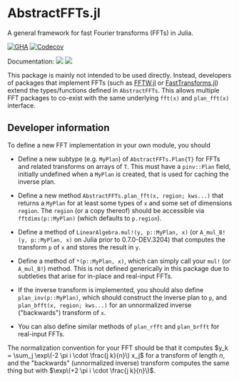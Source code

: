 # AbstractFFTs.jl

A general framework for fast Fourier transforms (FFTs) in Julia.

[![GHA](https://github.com/JuliaMath/AbstractFFTs.jl/workflows/CI/badge.svg)](https://github.com/JuliaMath/AbstractFFTs.jl/actions?query=workflow%3ACI+branch%3Amaster)
[![Codecov](http://codecov.io/github/JuliaMath/AbstractFFTs.jl/coverage.svg?branch=master)](http://codecov.io/github/JuliaMath/AbstractFFTs.jl?branch=master)

Documentation:
[![](https://img.shields.io/badge/docs-stable-blue.svg)](https://JuliaMath.github.io/AbstractFFTs.jl/stable)
[![](https://img.shields.io/badge/docs-latest-blue.svg)](https://JuliaMath.github.io/AbstractFFTs.jl/dev)

This package is mainly not intended to be used directly.
Instead, developers of packages that implement FFTs (such as [FFTW.jl](https://github.com/JuliaMath/FFTW.jl) or [FastTransforms.jl](https://github.com/JuliaApproximation/FastTransforms.jl))
extend the types/functions defined in `AbstractFFTs`.
This allows multiple FFT packages to co-exist with the same underlying `fft(x)` and `plan_fft(x)` interface.

## Developer information

To define a new FFT implementation in your own module, you should

* Define a new subtype (e.g. `MyPlan`) of `AbstractFFTs.Plan{T}` for FFTs and related transforms on arrays of `T`.
  This must have a `pinv::Plan` field, initially undefined when a `MyPlan` is created, that is used for caching the
  inverse plan.

* Define a new method `AbstractFFTs.plan_fft(x, region; kws...)` that returns a `MyPlan` for at least some types of
  `x` and some set of dimensions `region`.   The `region` (or a copy thereof) should be accessible via `fftdims(p::MyPlan)` (which defaults to `p.region`).

* Define a method of `LinearAlgebra.mul!(y, p::MyPlan, x)` (or `A_mul_B!(y, p::MyPlan, x)` on Julia prior to
  0.7.0-DEV.3204) that computes the transform `p` of `x` and stores the result in `y`.

* Define a method of `*(p::MyPlan, x)`, which can simply call your `mul!` (or `A_mul_B!`) method.
  This is not defined generically in this package due to subtleties that arise for in-place and real-input FFTs.

* If the inverse transform is implemented, you should also define `plan_inv(p::MyPlan)`, which should construct the
  inverse plan to `p`, and `plan_bfft(x, region; kws...)` for an unnormalized inverse ("backwards") transform of `x`.

* You can also define similar methods of `plan_rfft` and `plan_brfft` for real-input FFTs.

The normalization convention for your FFT should be that it computes $y_k = \sum_j \exp\(-2 \pi i \cdot \frac{j k}{n}\) x_j$
for a transform of length $n$, and the "backwards" (unnormalized inverse) transform computes the same thing but with
$\exp\(+2 \pi i \cdot \frac{j k}{n}\)$.
